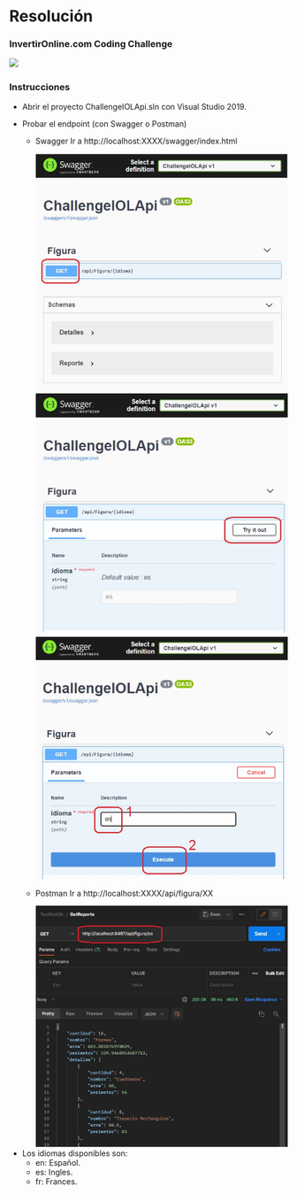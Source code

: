 # Resolución
### InvertirOnline.com Coding Challenge

![](https://www.invertironline.com/static/img/og-image.png)

### Instrucciones

- Abrir el proyecto ChallengeIOLApi.sln con Visual Studio 2019.
+ Probar el endpoint  (con Swagger o Postman)
    + Swagger
	    Ir a http://localhost:XXXX/swagger/index.html <br>
        
        <img src="/images/swagger1.jpg" alt="swagger1"/> <br>
        <img src="/images/swagger2.jpg" alt="swagger2"/> <br>
        <img src="/images/swagger3.jpg" alt="swagger3"/> <br>
      
    
    + Postman
        Ir a http://localhost:XXXX/api/figura/XX <br>
        
        <img src="/images/postman1.jpg" alt="postman1"/>
+ Los idiomas disponibles son:
    + en: Español.
	+ es: Ingles.
	+ fr: Frances.

